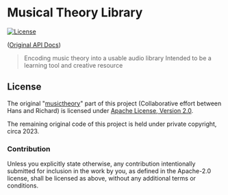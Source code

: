 # Musical Theory Library

[![License](https://img.shields.io/badge/License-Apache%202.0-blue.svg)](https://opensource.org/licenses/Apache-2.0)
<!---[![Build Status](https://travis-ci.org/huhlig/musictheory-rs.svg?branch=master)](https://travis-ci.org/huhlig/musictheory-rs) -->
<!---[![Coverage Status](https://coveralls.io/repos/github/huhlig/musictheory-rs/badge.svg?branch=master)](https://coveralls.io/github/huhlig/musictheory-rs?branch=master) -->

([Original API Docs])

> Encoding music theory into a usable audio library
> Intended to be a learning tool and creative resource

## License

The original "[musictheory]" part of this project (Collaborative effort between Hans and Richard) is licensed under [Apache License, Version 2.0](http://www.apache.org/licenses/LICENSE-2.0).

The remaining original code of this project is held under private copyright, circa 2023.

### Contribution

Unless you explicitly state otherwise, any contribution intentionally submitted for inclusion in the work by you, as 
defined in the Apache-2.0 license, shall be licensed as above, without any additional terms or conditions.

[Original API Docs]: https://huhlig.github.io/musictheory-rs/
[musictheory]: https://huhlig.github.io/musictheory-rs/
